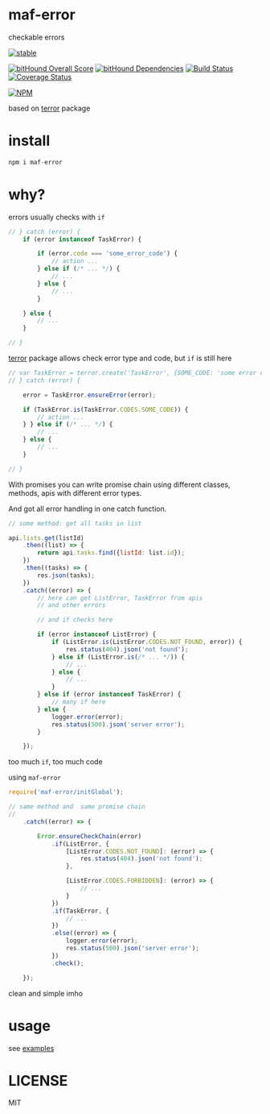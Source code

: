 # maf-error

checkable errors

[![stable](http://badges.github.io/stability-badges/dist/stable.svg)](http://github.com/badges/stability-badges)

[![bitHound Overall Score](https://www.bithound.io/github/mafjs/error/badges/score.svg)](https://www.bithound.io/github/mafjs/error)
[![bitHound Dependencies](https://www.bithound.io/github/mafjs/error/badges/dependencies.svg)](https://www.bithound.io/github/mafjs/error/master/dependencies/npm)
[![Build Status](https://travis-ci.org/mafjs/error.svg?branch=master)](https://travis-ci.org/mafjs/error)
[![Coverage Status](https://coveralls.io/repos/github/mafjs/error/badge.svg?branch=master)](https://coveralls.io/github/mafjs/error?branch=master)

[![NPM](https://nodei.co/npm/maf-error.png?downloads=true&downloadRank=true&stars=true)](https://nodei.co/npm/maf-error/)



based on [terror](https://github.com/nodules/terror) package

# install

```js
npm i maf-error
```

# why?

errors usually checks with `if`

```js
// } catch (error) {
    if (error instanceof TaskError) {

        if (error.code === 'some_error_code') {
            // action ...
        } else if (/* ... */) {
            // ...
        } else {
            // ...
        }

    } else {
        // ...
    }

// }
```

[terror](https://github.com/nodules/terror) package allows check error type and code, but `if` is still here

```js
// var TaskError = terror.create('TaskError', {SOME_CODE: 'some error code'});
// } catch (error) {

    error = TaskError.ensureError(error);

    if (TaskError.is(TaskError.CODES.SOME_CODE)) {
        // action ...
    } } else if (/* ... */) {
        // ...
    } else {
        // ...
    }

// }
```

With promises you can write promise chain using different classes, methods, apis with different error types.

And got all error handling in one catch function.

```js
// some method: get all tasks in list

api.lists.get(listId)
    .then((list) => {
        return api.tasks.find({listId: list.id});
    })
    .then((tasks) => {
        res.json(tasks);
    })
    .catch((error) => {
        // here can get ListError, TaskError from apis
        // and other errors

        // and if checks here

        if (error instanceof ListError) {
            if (ListError.is(ListError.CODES.NOT_FOUND, error)) {
                res.status(404).json('not found');
            } else if (ListError.is(/* ... */)) {
                // ...
            } else {
                // ...
            }
        } else if (error instanceof TaskError) {
            // many if here
        } else {
            logger.error(error);
            res.status(500).json('server error');
        }

    });
```

too much `if`, too much code

using `maf-error`

```js
require('maf-error/initGlobal');

// same method and  same promise chain
//
    .catch((error) => {

        Error.ensureCheckChain(error)
            .if(ListError, {
                [ListError.CODES.NOT_FOUND]: (error) => {
                    res.status(404).json('not found');
                },

                [ListError.CODES.FORBIDDEN]: (error) => {
                    // ...
                }
            })
            .if(TaskError, {
                // ...
            })
            .else((error) => {
                logger.error(error);
                res.status(500).json('server error');
            })
            .check();

    });

```

clean and simple imho

# usage

see [examples](https://github.com/mafjs/error/tree/master/examples)

# LICENSE

MIT
